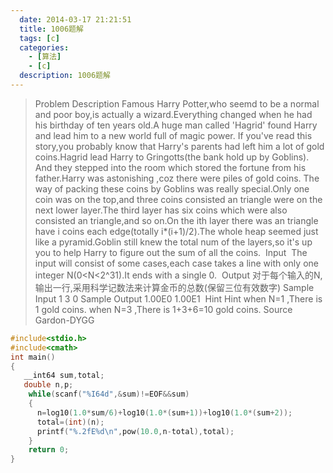 ```yaml
---
  date: 2014-03-17 21:21:51
  title: 1006题解
  tags: [c]
  categories:
    - [算法]
    - [c]
  description: 1006题解
---
```


>Problem Description
Famous Harry Potter,who seemd to be a normal and poor boy,is actually a wizard.Everything changed when he had his birthday of ten years old.A huge man called 'Hagrid' found Harry and lead him to a new world full of magic power. If you've read this story,you
 probably know that Harry's parents had left him a lot of gold coins.Hagrid lead Harry to Gringotts(the bank hold up by Goblins). And they stepped into the room which stored the fortune from his father.Harry was astonishing ,coz there were piles of gold coins.
 The way of packing these coins by Goblins was really special.Only one coin was on the top,and three coins consisted an triangle were on the next lower layer.The third layer has six coins which were also consisted an triangle,and so on.On the ith layer there
 was an triangle have i coins each edge(totally i*(i+1)/2).The whole heap seemed just like a pyramid.Goblin still knew the total num of the layers,so it's up you to help Harry to figure out the sum of all the coins.
 Input
 The input will consist of some cases,each case takes a line with only one integer N(0<N<2^31).It ends with a single 0.
 Output
对于每个输入的N,输出一行,采用科学记数法来计算金币的总数(保留三位有效数字)
Sample Input
1 3 0
Sample Output
1.00E0 1.00E1
 Hint Hint when N=1 ,There is 1 gold coins. when N=3 ,There is 1+3+6=10 gold coins. Source Gardon-DYGG


```c
#include<stdio.h>
#include<cmath>
int main()
{
   __int64 sum,total;
   double n,p;
    while(scanf("%I64d",&sum)!=EOF&&sum)
    {
      n=log10(1.0*sum/6)+log10(1.0*(sum+1))+log10(1.0*(sum+2));
      total=(int)(n);
      printf("%.2fE%d\n",pow(10.0,n-total),total);
    }
    return 0;
}
```


